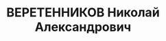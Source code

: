 ---
title: ВЕРЕТЕННИКОВ Николай Александрович
description: "Род. в 1907, ст. Кавказкая, русский, обр.: среднее, б/п. Проживал: г.\
  \ Туапсе. Диспетчер \n  Приговор: ВК ВС СССР, 17.12.1937 – ВМН. Расстрелян 17.12.1937.\
  \ \n  Реабилитирован Верховным судом СССР 11.02.1958"
---